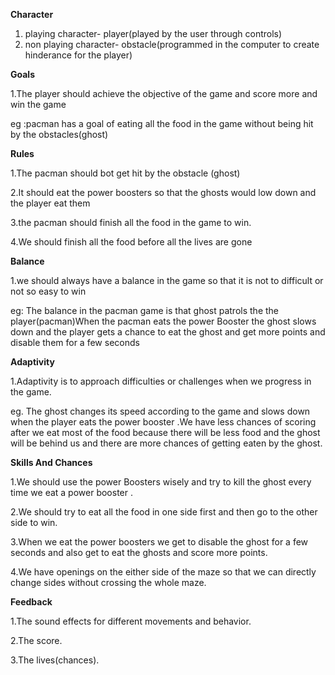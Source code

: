 **Character**

1. playing character- player(played by the user through controls)
2. non playing character- obstacle(programmed in the computer to create hinderance for the player)

**Goals**

1.The player should achieve the objective of the game and score more and win the game

eg :pacman has a goal of eating all the food in the game without being hit by the obstacles(ghost)

**Rules**

1.The pacman should bot get hit by the obstacle (ghost)

2.It should eat the power boosters so that the ghosts would low down and the player eat them

3.the pacman should finish all the food in the game to win.

4.We should finish all the food before all the lives are gone

**Balance**

1.we should always have a balance in the game so that it is not to difficult or not so easy to win

eg: The balance in the pacman game is that ghost patrols the the player(pacman)When the pacman eats the power Booster the ghost slows down and the player gets a chance to eat the ghost and get more points and disable them for a few seconds

**Adaptivity**

1.Adaptivity is to approach difficulties or challenges when we progress in the game.

eg. The ghost changes its speed according to the game and slows down when the player eats the power booster .We have less chances of scoring after we eat most of the food because there will be less food and the ghost will be behind us and there are more chances of getting eaten by the ghost.

**Skills And Chances**

1.We should use the power Boosters wisely and try to kill the ghost every time we eat a power booster .

2.We should try to eat all the food in one side first and then go to the other side to win.

3.When we eat the power boosters we get to disable the ghost for a few seconds and also get to eat the ghosts and score more points.

4.We have openings on the either side of the maze so that we can directly change sides without crossing the whole maze.

**Feedback**

1.The sound effects for different movements and behavior.

2.The score.

3.The lives(chances).